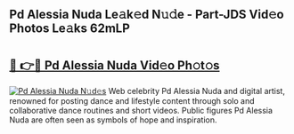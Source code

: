 ## Pd Alessia Nuda Le𝚊k𝚎d N𝚞𝚍e - Part-JDS Vid𝚎o Photos Le𝚊ks 62mLP

# <h2><a href="http://fbdcqf6.evod.top/?m=Pd+Alessia+Nuda">🔗 👉🔴 Pd Alessia Nuda Vid𝚎o Ph𝚘t𝚘s</a></h2>

[![Pd Alessia Nuda N𝚞d𝚎s](https://i.imgur.com/8V9OHl7.gif)](http://fbdcqf6.evod.top/?m=Pd+Alessia+Nuda)
Web celebrity Pd Alessia Nuda and digital artist, renowned for posting dance and lifestyle content through solo and collaborative dance routines and short videos. Public figures Pd Alessia Nuda are often seen as symbols of hope and inspiration. 
